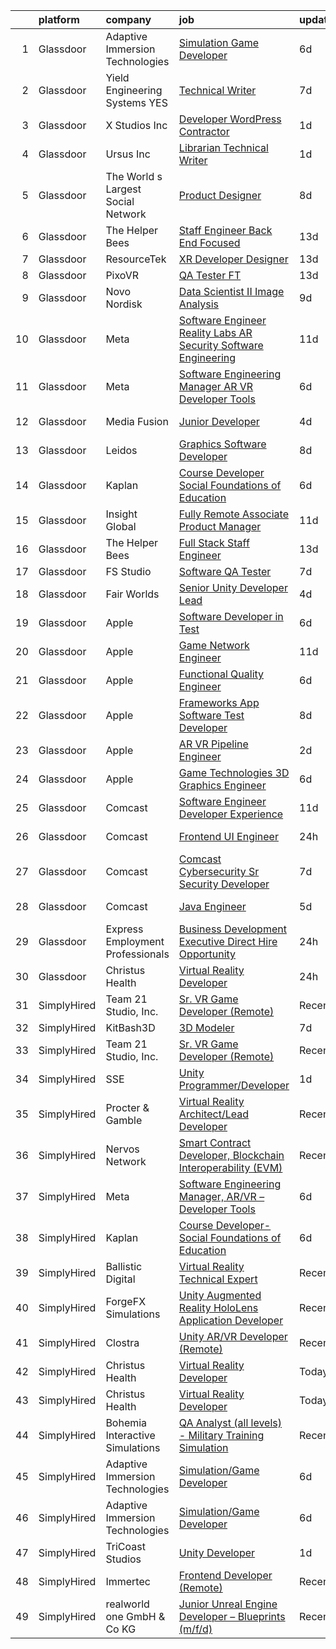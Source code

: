

|    | platform    | company                            | job                                                                                                                                                                                                                                                                                                                                                                                                                                                                                                                                                                                                                                                                                                                                                                                                                                                                                                                                                                                                                                                                                                                                                                                                                                                                                                                                                                                                                                                                                                                                                                                                 | update_time   | location             |
|---:|:------------|:-----------------------------------|:----------------------------------------------------------------------------------------------------------------------------------------------------------------------------------------------------------------------------------------------------------------------------------------------------------------------------------------------------------------------------------------------------------------------------------------------------------------------------------------------------------------------------------------------------------------------------------------------------------------------------------------------------------------------------------------------------------------------------------------------------------------------------------------------------------------------------------------------------------------------------------------------------------------------------------------------------------------------------------------------------------------------------------------------------------------------------------------------------------------------------------------------------------------------------------------------------------------------------------------------------------------------------------------------------------------------------------------------------------------------------------------------------------------------------------------------------------------------------------------------------------------------------------------------------------------------------------------------------|:--------------|:---------------------|
|  1 | Glassdoor   | Adaptive Immersion Technologies    | [Simulation Game Developer](https://www.glassdoor.com/partner/jobListing.htm?pos=114&ao=1110586&s=58&guid=0000018262776281aa03868d8844c450&src=GD_JOB_AD&t=SR&vt=w&ea=1&cs=1_804d4cd8&cb=1659509367739&jobListingId=1008033134992&cpc=2CAED5C921A5F994&jrtk=3-0-1g9h7eol9khpi801-1g9h7eolpia2b800-8696b9e614df0506--6NYlbfkN0Ah9U34QtNT-Rg7ow0I6j33eRcaaM9l7k5iW_6MlROAU0HQnuUL2uxLKSiskT1dvNKJrLJNOcVfRYh6zJkw4erGg5h66n8ksKwr6mUwUADIHrzs_MmvP5G2FHV5Qsh4jlJ6hb429Zq0t_uQi2QjuGsQrYuVHVmrbkVoaVQkHIdGtPuDinc7CtWL0V7Omp8Ej6d28m50WkWWcc9RweHztN0KxhDizCbrMWr6UXVNQ2CCzO5GkrCLoz_ukhnprAt6-GMTxuBdMxTXcmgW_GdCuVtKay4r2k97X7-Raga1D4RLoZRSs7ZMjbekVahk46XEDiOkfmJQ7woraxAM3QU9Y4SXF0aPXHVEiQXLS7_uY8QDpYYfdxqgYHtR7XQloIlxDeukYxq3FEi94g_eHQvYUq0GZJGjvZYhYgjGEp2eM0J4nLYi7Trklqyj_W-rdXbKKVkr0c5EvchuL1r3YT6_qkdiqcJM3s7PAHkaC373zvK7s6nMatOyJVvqxdaqE9svE0o%3D)                                                                                                                                                                                                                                                                                                                                                                                                                                                                                                                                                                                                                                                                                                                                  | 6d            | Remote               |
|  2 | Glassdoor   | Yield Engineering Systems  YES     | [Technical Writer](https://www.glassdoor.com/partner/jobListing.htm?pos=110&ao=1110586&s=58&guid=0000018262776281aa03868d8844c450&src=GD_JOB_AD&t=SR&vt=w&ea=1&cs=1_60fef2dd&cb=1659509367739&jobListingId=1008030892162&cpc=2187E14FC6F1B769&jrtk=3-0-1g9h7eol9khpi801-1g9h7eolpia2b800-a55e992267a9518d--6NYlbfkN0BVP5m4HQPSNcMee-G5E3rxxejvMUiv_ikgeK7aBOuyzTZqSy5xc_KTWU8kkp9btSujrhf6kI4FvM_sf4oxt4uUtKXaEUx5qiG8Tcr4IQso_Ea3WtytBnAk9nn0wzolXkRm1hFL39UWxkdj03argBEknToSx1QUBEnEBXgE2aV7C553rPMCWqEHP99lE2j5WvFB14bco9UNd0c7ezlpgf7c4gI61AJA6na8a_5n9YeSxXynS5t9kxQh8gHuRnv7p0Uv73t2qxVhgebnKmAnM5yeZNx_NCmVylsZlv6jgUqJn7i16BakwjGAiBq294iBOcd1uFkb54E7W4m_rP9DiGhngThleR0xY2R41hYXD-3juqbFEvAG16UcNNR3MWhG-mbji7OMrXqx1dhl5Hsh2iGQWn1m31RAcLlU2-UIlRSP14B9zzvSGWX2YTxjhCndJzKzaIwXRg1S9XzbT_nKUBMRGkITZG2ZTz9ctn88LLEuG1yuZPQMW0IGJIHGUCOxAwU%3D)                                                                                                                                                                                                                                                                                                                                                                                                                                                                                                                                                                                                                                                                                                                                           | 7d            | Valencia, CA         |
|  3 | Glassdoor   | X Studios  Inc                     | [Developer  WordPress  Contractor ](https://www.glassdoor.com/partner/jobListing.htm?pos=127&ao=1136043&s=58&guid=0000018262776281aa03868d8844c450&src=GD_JOB_AD&t=SR&vt=w&ea=1&cs=1_215c29a8&cb=1659509367744&jobListingId=1008045903419&jrtk=3-0-1g9h7eol9khpi801-1g9h7eolpia2b800-8bc794bbb0748584-)                                                                                                                                                                                                                                                                                                                                                                                                                                                                                                                                                                                                                                                                                                                                                                                                                                                                                                                                                                                                                                                                                                                                                                                                                                                                                             | 1d            | Winter Park, FL      |
|  4 | Glassdoor   | Ursus  Inc                         | [Librarian Technical Writer](https://www.glassdoor.com/partner/jobListing.htm?pos=118&ao=1110586&s=58&guid=0000018262776281aa03868d8844c450&src=GD_JOB_AD&t=SR&vt=w&ea=1&cs=1_6839f96a&cb=1659509367742&jobListingId=1008044944407&cpc=149B3D5996025BBA&jrtk=3-0-1g9h7eol9khpi801-1g9h7eolpia2b800-83b452aef06402e8--6NYlbfkN0CT8vBT9H5mqECx2dfLV_FONLPDKpIRssxVwtj05Tmm4rA5I0VNOPdM1oYsK66ov5qAZ0xrrCKxr-PSiKeqDuZZ3fzv2awHhKXwIjf3CPGqpOjp7zpg4qVC67oIrdNguA182wCncavh2A1WgxcWBEEM8SyEVxXe4uuy3GtF5hWFDyO5ryBBc4ErL3xR6haq7qhkqcqrWbSOcpSp-lQY5wMiuCoDixKrPstGn5sAjpZlwW0g3hb_odD-SmGiUGXaPsnYhezhSJPV0hyp7d1s9X-rF2-ZnR8WxHbvHFF2ThdM7wrkLHe98S8pfQqiWF3TnjcH-2idVD1qmZb0gkswqWu9gv8xqgzVGbb-z7kwtOUJQH04zjPgU5fPSfLNqn_pSuewbXvM-o03sBhwQCDBLGD2AEvKBQcxdP_4NRQ_7OpaRe7OpjMd17sgvRmnKrEFGD-rUtU3V0k--tscVr9OFgLOPqQ2TXUhCSrODL1HSHGiEuQS6iyYOh5gFNLpsmNQRXlp1VGhiEbEZF9UdrXZfl1UMgkPbCRMTX9MdaG4Nc4-YpGhSjf9p8WGo8IPYLaxmzPaB9R0K5Cq6A_BFyaDIsRs7pVq2jA7qJGwTQByMGAUYsUhjZymzANxoZ8Hqr6kMUsx_oGlN9zMMgTw_YabCevSpNtGiwVyKR-EEZAyGupnjAngKzErdQ1xPdc8LMe6PEz4HMtOtsUNBDyThzGlpuNz00kNZq24ojC_rytHeT-o0Inc9X8zD3RIYTJoZyHHI3g2KYlnDJj6rF1L8KEomn73VBBfmro7FZB6631YXB0XWsfcx-3am36gQFJ943qYJBXTAQVOzmuG-DmwEJoqv4l5VGVFL4Kws9Kn_RnmTlLDXLGihs-ozBqN1UitWEyM89scs2A-WQVBoCT7YDQk1D6QzH32wazkjY9a6zAxlYR0oX_KUtbnd7d4KHzMop9sM3V_bfg7ZgdvcQyayjk8Uc59FEufog5XfclriKeJN7RvKh6GxcoVU5Jt)                                                                                                                                                                                                               | 1d            | Redmond, WA          |
|  5 | Glassdoor   | The World s Largest Social Network | [Product Designer](https://www.glassdoor.com/partner/jobListing.htm?pos=115&ao=1110586&s=58&guid=0000018262776281aa03868d8844c450&src=GD_JOB_AD&t=SR&vt=w&ea=1&cs=1_38344f5e&cb=1659509367739&jobListingId=1008029344286&cpc=26740BCDE5E48596&jrtk=3-0-1g9h7eol9khpi801-1g9h7eolpia2b800-9038949e2b442817--6NYlbfkN0DSgjPPcnEdvoK3uuxfISLALE6pB1FR7YSHOr_tSg5_QGIhoz_2VqUepdcKLBLI_zT0NNf9qMDHy8U3JDrQpA59ZuLrOf4dCOabAlPdJThbn0idJRgoi3nAMvGzuK-IiTumMQNc6q0RpHt-2PUkvL5rFLaB3SvVYMJY5UWoLVAIzs_H03jbNn14HVqbMGxYsdHXqNlv3FIzzqAjpcsCNt1OULn8Uk_lL5QigFsy0OFRjwof1R0b8NLQpw1rc5BUO7EZSYlkZpcf0RWERnSlSUaTmxcJxgupcuGdE6MRQ2SFdG2jUCxEi_bzrCEtUrF18Kb4mKa25yXHmk8zfSEk_FUe0dtYSHcMrnhUTHlHzj2Wwi-GuMOwPNeEnamxy2GkCXcT2h3s1UctN6lgJfpPTbZMO8RxLjz2pEkG4bujl9Az_JpHamIg0hYsZRv3sp41WXlEvEyat5-rKuz8DQc5Mn--k8s24ofpsk6UrgOUrRmzEvRV_-pc8wEZEsPB-FfwQVVMl4SyYpEIWdBpVFOEepxtaKlhUBbElzGj2_cckFqyhfcgsihF52Fyb2Gim2Z2TeNMboziNNLOk6OySJxVOEYr)                                                                                                                                                                                                                                                                                                                                                                                                                                                                                                                                                                                                                                                         | 8d            | New York, NY         |
|  6 | Glassdoor   | The Helper Bees                    | [Staff Engineer Back End Focused](https://www.glassdoor.com/partner/jobListing.htm?pos=126&ao=1136043&s=58&guid=0000018262776281aa03868d8844c450&src=GD_JOB_AD&t=SR&vt=w&ea=1&cs=1_e04086b6&cb=1659509367744&jobListingId=1008017430612&jrtk=3-0-1g9h7eol9khpi801-1g9h7eolpia2b800-a1beb13611aec25c-)                                                                                                                                                                                                                                                                                                                                                                                                                                                                                                                                                                                                                                                                                                                                                                                                                                                                                                                                                                                                                                                                                                                                                                                                                                                                                               | 13d           | Remote               |
|  7 | Glassdoor   | ResourceTek                        | [XR Developer   Designer](https://www.glassdoor.com/partner/jobListing.htm?pos=104&ao=1110586&s=58&guid=0000018262776281aa03868d8844c450&src=GD_JOB_AD&t=SR&vt=w&ea=1&cs=1_3e8969b1&cb=1659509367738&jobListingId=1008017207404&cpc=020BE1DDE5A95971&jrtk=3-0-1g9h7eol9khpi801-1g9h7eolpia2b800-f7b3efe525c6617d--6NYlbfkN0DAUWiHVvTL3qSwCPlAGxP_Kyyv6-P4DkM9fZj4wgGgrfYHW_oRckNsoyvUy_uCFBSoPxp1nCH8LBaf6tK3UlHO7AZHdxgfx3jVabpGN4JU3LsS78e-lR5GFvz0e0ny9XHEZaY3p2T9WnEJ045KYs3Qi4TPRhLpGOgsTtw_LxjYSRai9c_yujeOa6BaprmpFwu1ByrTAVGwZcuUYjhT7Zjwtp99I4PSHMRYYZahESj8kdGWCrKqNMbDESn1ohzYHBYK85uEuDWAo9_WpxU5cKD2WsxbdVIk4oCT7HYcqbQW_FRXnFB5DSu4qQKIleG4HnUav0dQpr31zT14lx9AM76T5LYLx4DbkmZCSaaAZbfNK9JSYNpdF14evhBMSKREaFfNsIKE1C_uxFuRJL3LyfJBawNKzD7JRbfNET9OoQ4fZlbQqgItEO8jcxVxCYWZ2D4ulGHGqUuNpgQDILXQbRg2jAzyoMJS7vhPUQclgpr8K8keTviduW9ccsZ87w7ct4F97sFbyp7COw%3D%3D)                                                                                                                                                                                                                                                                                                                                                                                                                                                                                                                                                                                                                                                                                                                      | 13d           | Nashville, TN        |
|  8 | Glassdoor   | PixoVR                             | [QA Tester  FT ](https://www.glassdoor.com/partner/jobListing.htm?pos=130&ao=1136043&s=58&guid=0000018262776281aa03868d8844c450&src=GD_JOB_AD&t=SR&vt=w&ea=1&cs=1_a55ead59&cb=1659509367744&jobListingId=1008017269943&jrtk=3-0-1g9h7eol9khpi801-1g9h7eolpia2b800-5dcf3cc7dc0a290a-)                                                                                                                                                                                                                                                                                                                                                                                                                                                                                                                                                                                                                                                                                                                                                                                                                                                                                                                                                                                                                                                                                                                                                                                                                                                                                                                | 13d           | Remote               |
|  9 | Glassdoor   | Novo Nordisk                       | [Data Scientist II   Image Analysis](https://www.glassdoor.com/partner/jobListing.htm?pos=101&ao=1110586&s=58&guid=0000018262776281aa03868d8844c450&src=GD_JOB_AD&t=SR&vt=w&cs=1_610b7da6&cb=1659509367737&jobListingId=1008025429265&cpc=44699F1B3DE464B4&jrtk=3-0-1g9h7eol9khpi801-1g9h7eolpia2b800-5f91656e5ecc84ea--6NYlbfkN0CwTb2KBSy5XqLXEHj5_mYBmDWKOk7XTvk_LICJOppi7cB4B2F4ZeEB2sl2BCaugXa4GCU8ZDSFPZW3jrzfv3yv7NCyNho3MSNlTYDjKAxqyFNClr9Q0FcEL5n7F35DIvLjTUgW-vfma-ZByFgcFC6SfSTj09TAHXPnSOhKVW04NLFg-m3N4l_98TgwT6A_fkrI0fj9AdJPSB30bBU1Ia3qCByk5QINhaEa0FWBiROTCSjNDTzFiXMgG5xdl44JZ19IAhkePBILVQsp222HOF-DJXo1impA8PGI0_z9KahRqHWt03gcCDCFdegaILcxv983A7z4qkGbr2QmFEWmECWQGGPOrRa4dDtxgX1ScgUSwvOW1-Uq9xDytgFwz90xN3AStBRKPtNl4U2bvNrpb7zGEWncpVSWNIBu9fhgiVPLVPtg2eyMwXgrRKCtwtfMFe6slCKRvBAluVGSJCkiKh4_ubG5yeEbJMLVclHSLF-nPs-LFygbcuuLzy01uDNyrG9oIQ8mIG5WraV68fCppdVlOTNcpGwyzLLdTWtYMkbn0PJ5nZ1mO5oMhFU1Cb1RPoBY3sRGDg22UpLTp6toUHXfiI7m9eroIFrNIr8DEAvK2JLOvkjzOxAnFoTcsTPZyPYi8ixshTLdaCSzK3eDihlR1xun5D4zrBbbJzwkmmB8V4ZEZ_TkEDoI)                                                                                                                                                                                                                                                                                                                                                                                                                                                                                                                                            | 9d            | Lexington, MA        |
| 10 | Glassdoor   | Meta                               | [Software Engineer   Reality Labs AR Security Software Engineering](https://www.glassdoor.com/partner/jobListing.htm?pos=106&ao=1110586&s=58&guid=0000018262776281aa03868d8844c450&src=GD_JOB_AD&t=SR&vt=w&cs=1_ab4550a5&cb=1659509367738&jobListingId=1008024011850&cpc=59DF70BB7E75A6DF&jrtk=3-0-1g9h7eol9khpi801-1g9h7eolpia2b800-e6b65d6595c08996--6NYlbfkN0DYl4UJW4r1Vl7FEn6T9F-rD9lpC-0oMJVSiWjK_MGUd8e8cHXcpv6KPyjLHZEfqkWjJ2WBmwL8p5KnsVhtVHCeoxP46IDjSEASgAE3S3a9J1QHdrmeJysu-c_quI3KDp_IJa2DeF6gidWwwkUm32eJJWW-Gdmj9ybaK_DDxKtK2YZoYegp32cjPvSSJZw6m_KAT-i4zr9FoRP_5buuu48dskqMoDaXAzBcT4rJ0Q5cZ1O5PPdckkUZZ0bdv0gieeYhs3zh5F5DXfSSeVkO9kWUadFkX8hPNOYi6h1MmokCjwLsGU2a5zNKN-VRdXOBw9-yhXVxDbu2EporMJWkGKLZRNDYFKGlo5QEIP3y6QELXhyedno0_VCxGJxkP4BUYphLqiM7lp1j0YfrB4PMUYMCGsW7jgZgMRJXiCAvLI2bnSsgJOPnl5z-NE-_jcXvuPgY0k9D7bxFo7sNREql4fZMd1R1CXV0NiQjIpauPzSjdOPZ8qgttBBjRCA5o_uvJTsnkT_ulz7MN0P8bTArDvDT_AIzZ3ir1D_ncviC8x9U5ZivBsEq_Ot2a7EzpZZqgRGawa4AImfv0yJFSHy6pmePG-IcQR8EClQUVtso7fAADtsE49ZsRkWK2dbe0E_f5eMbD94MvZAAWqZ2wFWzDS4A9dYQT3LRuzDsvS8dgeu1KB3C3Oh406JZpfWYKtv-xCcXPAdmY1gLOiDJhYP3rExoaCVYnWSVpvLo_jvWA6MKTUkQaWzwY4jwWRxjjSHmhiNLRPiX9wAjbCIWkdnWM-LdSf10XRJ40Zz0Wl22zykc3fDaxS5boZ8qzicecfQVJDx2FdWpjer-0DdyXvuVprrfIrZvVgntZ2xxFWNX6Jz4bZhXt5BAU3ph8PxxBvQ_X1T_N9_xQTjFUSvRThB7dVFA92uKbc7v1muZOE5K2HBC3LFCDZjyHiNcxvalhAzV0xKlSJb_6GJkZCKiAi2MQs-7MBTnmGUjNAUyA9dR4xSFdqGd010nBoCLS5rEURMWKuomfH0ppqqGyem_WHPD4gz7rzx61l4a5hqHydITyk3WLg%3D%3D)                                                                                                                 | 11d           | Burlingame, CA       |
| 11 | Glassdoor   | Meta                               | [Software Engineering Manager  AR VR   Developer Tools](https://www.glassdoor.com/partner/jobListing.htm?pos=107&ao=1110586&s=58&guid=0000018262776281aa03868d8844c450&src=GD_JOB_AD&t=SR&vt=w&cs=1_258184bb&cb=1659509367738&jobListingId=1008033314231&cpc=03F67E1B243A1AE3&jrtk=3-0-1g9h7eol9khpi801-1g9h7eolpia2b800-2b621683bd873ed9--6NYlbfkN0DYl4UJW4r1Vl7FEn6T9F-rD9lpC-0oMJVSiWjK_MGUd8e8cHXcpv6KPyjLHZEfqkU7WcSZuXbmZfIUhhQ_HFC5L9AvTXuL3VHBavrUq3c4Mw-5YietqrUjyiCjTMKXU0rAyjymil50WMpzrjIuTkp2EReeXYNeQBhc0YOnDi-DVMWBl_Z0NF7SoX3QJwYOsgiK4dk__AXSgO4sKpTJ7tbk9L-3mF2aENy8XoBgw8IQAzH9gBfa6igjShKuQmqwtf7ORVUxqCNR5tn0AEF_l4HspuB4wYU9qILhgdyW1nSrvW4_RYhnaKgIKs5ytjxRh0fheXleYvKZDJhhvifkh_vJMeuzIFQW2g4_Pr1f-gOW-Yp__u3MLnAebXMQ7dZKP5rjZrohHXU5uP6aBYW4B8rqc4yxzA1nkizEwo1y3k7Xvv7JXBWXAAhdDgL9uOLv3UK7mYC67Z_Gd5yAasmZrJ2knvmRidA3bwEz7DWTiDQgoj_cUy9qtVtUd-uMcJTZnKg7J1N01pcb_5rX04hTyE-hgPfOlPB1rgXHqu7_sOAbsKt4X3wrf8tNCC-wHYYQcEcRIXFeeJqC1cvt6V0MJ3bkhnUUOgP6JI0iM09A343l-9Fe5MGUs_jwCkZ0PWyTMW5JXeL60RB7Gd2tPthO5Giso14J2qdjA0XakcLLMrVcmf6QZ-zhTMUqNgGKMjSpnivf6gVw7W-KvwJTUfgZrXikp0139lK7LYY4GJOQVpdJTPp-6cE4lGbJ5ZXNj3bXSccTWhidSLKe4zR64iBUF1jJtMEAwFvvTgFtCS8GZHAHc3K5B9WsxbF0wItSk9GGPnnVEnnmSxkQ5iV9PYxuGcLTsrtoFwokHY3Oes2SFqh_6Bj0m0uCZ4r8euMyTnbAlS1HEZJ46FPkUo4t5iBDTolujtjuTZLUj80bU9EP5LnomQ14Zk47oDmkeGWaz84zcBAEg185hEoVRwMtMzxQNGuUjbnELupRMcnP6NX69oXStMbhCc9511MCoEZtY6mIsqjGaO_Dg1GASdWm3h8pF1SmrbEHvxXjuEMvJppmYF83xQ%3D%3D)                                                                                                                             | 6d            | Remote               |
| 12 | Glassdoor   | Media Fusion                       | [Junior Developer](https://www.glassdoor.com/partner/jobListing.htm?pos=125&ao=1136043&s=58&guid=0000018262776281aa03868d8844c450&src=GD_JOB_AD&t=SR&vt=w&cs=1_85905245&cb=1659509367743&jobListingId=1008039143147&jrtk=3-0-1g9h7eol9khpi801-1g9h7eolpia2b800-c19c19860d859311-)                                                                                                                                                                                                                                                                                                                                                                                                                                                                                                                                                                                                                                                                                                                                                                                                                                                                                                                                                                                                                                                                                                                                                                                                                                                                                                                   | 4d            | Huntsville, AL       |
| 13 | Glassdoor   | Leidos                             | [Graphics Software Developer](https://www.glassdoor.com/partner/jobListing.htm?pos=105&ao=1110586&s=58&guid=0000018262776281aa03868d8844c450&src=GD_JOB_AD&t=SR&vt=w&cs=1_e270fbb7&cb=1659509367738&jobListingId=1008027833913&cpc=F2E91DB1AE7076E1&jrtk=3-0-1g9h7eol9khpi801-1g9h7eolpia2b800-48feed5ef6027a99--6NYlbfkN0CZUO70VSdYKA8PR3jfrSh5ljhqJhfDt0PzQCMubt8cRihWbmqO_-Ccw6DGinMZCyK9iFGF2m3zQXYSVf3gj5u22JEE2fhBMmrn5Farml-K2TjGaiCGyM5ixBpuQ3sT9Ft9XVUQjS6XlIheo2Etwxsz0_Kx1THjwjCAp6ii9gKe-3zMg5kZlSsdOhG4EkqpqGoRD9HE-7vtwwxWYa6NGwFjJ4XHd6dXfd_leCtPCkCM2AsH_2MM26Ajk1m4ZX-uV62GNWUGWrjmQL362aEKfgTZmVPUDiHfNWlVp9l_rBObSC1MGgFy0JY7Mr7zrI_z2App8EZOMS46NkVOGLRlI2rS0wJWzK04xuSNGP3ort0hZLBROPfKP-Xe-E5IaIq7_YAE-px2_l_J9IoBh5rUVq24v1wwetplIt3XMXKwjBCIkt2WRGU_PwMjz3sqEqCi1pSaSt_NqmAu15jzOIeOGQRJfrEHkrYZ_hEhWgZn97jouNcoEULuel4PAFCTJWIWOXFp98Wc729HWOS_0Kc_1W-yAOIosVzPf0S_SK_PX9q5ZuP8Swpfr0f9F9SHW2xh9ewWpA-FmAjhCtRUGiiy8twoc3WEYm7UJ0h9f-RAsQnM4Q%3D%3D)                                                                                                                                                                                                                                                                                                                                                                                                                                                                                                                                                                                                                       | 8d            | Bethesda, MD         |
| 14 | Glassdoor   | Kaplan                             | [Course Developer  Social Foundations of Education](https://www.glassdoor.com/partner/jobListing.htm?pos=124&ao=1136043&s=58&guid=0000018262776281aa03868d8844c450&src=GD_JOB_AD&t=SR&vt=w&ea=1&cs=1_f70660a6&cb=1659509367743&jobListingId=1008032995009&jrtk=3-0-1g9h7eol9khpi801-1g9h7eolpia2b800-c6080bd60cb4adfe-)                                                                                                                                                                                                                                                                                                                                                                                                                                                                                                                                                                                                                                                                                                                                                                                                                                                                                                                                                                                                                                                                                                                                                                                                                                                                             | 6d            | Remote               |
| 15 | Glassdoor   | Insight Global                     | [Fully Remote Associate Product Manager](https://www.glassdoor.com/partner/jobListing.htm?pos=123&ao=1110586&s=58&guid=0000018262776281aa03868d8844c450&src=GD_JOB_AD&t=SR&vt=w&ea=1&cs=1_0cba7d6f&cb=1659509367743&jobListingId=1008023392156&cpc=3BA4CE39D5B5DEF5&jrtk=3-0-1g9h7eol9khpi801-1g9h7eolpia2b800-7355886ae8b88959--6NYlbfkN0BKkHZu3wF05EeDimN_p6sYpKCMArvwa95YdH7UpkaBCobj99dZAfyuOw_pJhN_7TGQYR325BNPyDYsZBdNgOrXFSvqNRxKerAgAsxKE4CFWWKq_MXcrGD-M52KSz8AN-LdRWXmhADy1WUaQFA0eg_V-8GS9eWJ0Be_s4QnEch14VedCZ4mRCOjVA0jWHIe6T0PE1coxeshDBAVN462HMCPniqlDsAJar5yC8YT7Z3ZjvQFD0TABhEfjtqMADAs1ekwGfbnvQLk9kYL7Y89yMzUP6O-QnOAwvfMBkZ-bSWIeb2VlKSzqW9DCC3bM2NXN7zC9uCjdW9kY8WEOuKoMjkZdsxU50ehyitHmD8Da0HeGfRh05WouS5b4DOjP5wzlhz7grKaoxo6N7vUigOcPqMF9HfPqDdGMjbfch5NtPH_u6f5TrmMw23JyZppyOnkm_eFJaIJ481Qz0Dsw1x7E9DorD_bTBLF6XOVwzsmstdLXYs-ZZQGCgIefZc4i54Ft6guuUTYM1B9q0zU1xLFwopwX8p8nWgLdTo%3D)                                                                                                                                                                                                                                                                                                                                                                                                                                                                                                                                                                                                                                                                                     | 11d           | Remote               |
| 16 | Glassdoor   | The Helper Bees                    | [Full Stack Staff Engineer](https://www.glassdoor.com/partner/jobListing.htm?pos=129&ao=1136043&s=58&guid=0000018262776281aa03868d8844c450&src=GD_JOB_AD&t=SR&vt=w&ea=1&cs=1_51fb485e&cb=1659509367744&jobListingId=1008017437015&jrtk=3-0-1g9h7eol9khpi801-1g9h7eolpia2b800-125daea2bf21b14b-)                                                                                                                                                                                                                                                                                                                                                                                                                                                                                                                                                                                                                                                                                                                                                                                                                                                                                                                                                                                                                                                                                                                                                                                                                                                                                                     | 13d           | Remote               |
| 17 | Glassdoor   | FS Studio                          | [Software QA Tester](https://www.glassdoor.com/partner/jobListing.htm?pos=128&ao=1136043&s=58&guid=0000018262776281aa03868d8844c450&src=GD_JOB_AD&t=SR&vt=w&cs=1_9c386f3b&cb=1659509367744&jobListingId=1008032260231&jrtk=3-0-1g9h7eol9khpi801-1g9h7eolpia2b800-6b42f56fa9a2d565-)                                                                                                                                                                                                                                                                                                                                                                                                                                                                                                                                                                                                                                                                                                                                                                                                                                                                                                                                                                                                                                                                                                                                                                                                                                                                                                                 | 7d            | Remote               |
| 18 | Glassdoor   | Fair Worlds                        | [Senior Unity Developer Lead](https://www.glassdoor.com/partner/jobListing.htm?pos=102&ao=1110586&s=58&guid=0000018262776281aa03868d8844c450&src=GD_JOB_AD&t=SR&vt=w&ea=1&cs=1_b87e805d&cb=1659509367737&jobListingId=1008037874300&cpc=572F3C92DFF83E12&jrtk=3-0-1g9h7eol9khpi801-1g9h7eolpia2b800-c78d7d2a785a71ae--6NYlbfkN0DzaDHVbxJ-LJZej0v9fk4K-FwNocoxjQ_zxp68kPBvcgR9UG8IK_m_jS8O_DsHf7y43bGga1woVUi54H3orL6RGiYoqX4CISomll9vw9uPyj20MT5F67GNkBHi24dU8bIZqg4LFNHxJXh61vL95VMYGa0jBfyFJbQMAzxORxp1Vjjt7taI6ZiyBGLH7qt4NqN8FtXkE-dezD0ZmqTMlIrFcaLZeN9-yKng_rZXSY71cCLtfvyVTczbi6Xh2Gz7PLuEsF0kwS5U-i4fXobf7bekDsCHPABz_60xzF52jXW8kmO6ZDZglGrD3vxFfZ3mF2vqsJcjfkaeXQppVzlDqHrQFeqIu2MglqgoebcMLQmHfMRJSgxDyRTLzTY3xwSRuhzZ1ndcPMwIH4ehFmWlP7iIu3bV7toZeejSW_eAniJ7-pva6M7Z2Pi-gy0rp80Gl4cYfIcEkpXXcwxr7Y0kZgC97kjgOH1im29LQYHH2faLaja9TE0pkQ_TpwG_s7hLSnZDqmdQ9DsviQ%3D%3D)                                                                                                                                                                                                                                                                                                                                                                                                                                                                                                                                                                                                                                                                                                                  | 4d            | Austin, TX           |
| 19 | Glassdoor   | Apple                              | [Software Developer in Test](https://www.glassdoor.com/partner/jobListing.htm?pos=111&ao=1110586&s=58&guid=0000018262776281aa03868d8844c450&src=GD_JOB_AD&t=SR&vt=w&cs=1_fcff6f11&cb=1659509367738&jobListingId=1008034378637&cpc=8795CF9063CD573D&jrtk=3-0-1g9h7eol9khpi801-1g9h7eolpia2b800-2cf6c8780da64479--6NYlbfkN0BvKrLyj5gPmtZO9T8euul8TCxuuKNOtzRJOomxnwSEodTz2Bc-sPZlbtkML8D-m4pJ3pgl7pUc194n20pf62cL8wFuh5pcduFE9XGm72tASPzQTilL8HJgpIvbdD4nK83G96VsNA5Lawc4IR9A6r_m-u-zDmJLv95WQgV2AbBs1AkKDwRTMaikpCAj__gnwOGqG-OcH6m4yJLzToROUi00DrkCZqeXLZ_1aNWZc9i7UJqQ39bahhq89vxIefLASMjrHFt7LrfLDin26o0ACQL1rNfOPJlBZTfySd8igyKAGz9GbHKDFFCkV_TciD-UZbl8gMVButL0Arm3KME1w1Dz3Xes2yvLr6clt4ptWMjRIHw5nxHaQH3BOz6l82IoH0brgbDwYHWaXdCOa6Mu80ra-1ys7DEFFvlVKo0D1SU5C7YFoKxiYr0bh-HJmnKIWRLfh7AEsynW4baxCqpfJ3BTwwXajC-YjQd1f-qNUKB8nBK149quXM_5I1GycjTWJsRgGc9wPimVg4b7LqWJ_ZqJGb0tGzNRL3lx63qsobDs3H3oBPxhRS4NYr9lrwRd7vFFV99qxNIY2gjk5sdFjb-OUrbPz9zqCkBUcytYViuVRPlZGoVNl9X1HEIPOGSmCfVo0nsO1GIGGkCZoqeEETeW4IpNCbXVt45dMbA98PhAh2jSvrUzyQKwUN8J9sHjetE4JJ3YfV9CHq62elcL_jJ31W9FMWySBlhaENDxG0uISErlOmlQpHhBgZ7RfadKkjEsAeqy9sC4xRfdqTiS2NCjcQVnsi0ToKxwu1LhVAxzYApTzOMitJBjH7eR6lVby1F5j08ixENiuH8DeXIdm4vHChcurF__XCOqXoyLEs-o1u3U_hEbFUSwKunbkrGfUV0iA6kwfHGTAX20Z3IZWuWlGjYdQhVTl0gHc9r5h0-kgYAm3nl_hydr5Mae5QtgnDDGxaSM06Dnng%3D%3D)                                                                                                                                                                                                                                                        | 6d            | Boulder, CO          |
| 20 | Glassdoor   | Apple                              | [Game Network Engineer](https://www.glassdoor.com/partner/jobListing.htm?pos=120&ao=1110586&s=58&guid=0000018262776281aa03868d8844c450&src=GD_JOB_AD&t=SR&vt=w&cs=1_a249c820&cb=1659509367742&jobListingId=1008022113456&cpc=3BA4CE39D5B5DEF5&jrtk=3-0-1g9h7eol9khpi801-1g9h7eolpia2b800-b80c7f8b33b4ac50--6NYlbfkN0BvKrLyj5gPmtZO9T8euul8TCxuuKNOtzRJOomxnwSEodTz2Bc-sPZl29JElYHfcoQU6IqpX7oKbS2Adnmfb_-JQoUQ9nI8MKcHeT53DBgsJA0Bx6spjde649WbZGqSd97PL0ZKLmQdrmYKLls37YbgRtyrgox1J6C_j09Uy9pOZOmivEBT_bXH77WCAnzkmqdHD3bl3AzsQnZqlyVvNnCMEmNEu8o7Chrs5o6umGFOO0lWmbNCQOTios47qYA78KFoA8TSMFv2QqlS2W8riQg0zwfxGW374P-M4OJee95Lw83QuiuKoGqdR1wHz30PepbsYP4CPeywsBaL3Gkz1ixSqenKH-8ljjftzv7fySmCznf-VTj6qn2nx5-uYDivstxZxxxOjV1eWQ8FZFzGczL8tPNYUjpRXB7Vb7j1FRp5TWLgHPOVh5gF0Vckj41AJmUShe7chAj-MxpTsZsLDoyPSu0wB6svrt2VdOSP1m6BpIQuMtrso5P3GsClBx-QJWUmBDZCYC3ajVIuLVguYjPtT1rGFe_uQoTChNiCunFyUrkmNTlxP2gEaXW_C2GwRjVha98hPKafdUB33Sw7Eaz3MxTmSMBj3TDc7siydoR142JsWKHrBh_TSEisZgw5wmxi_HYkB5wFfXZlqvacHakr0BZOpMPCoDGJET8ShNrBhsqBXtqAjDUFw6KVHbnttfcwU6DQDvrEkRRM-JufsLBZIvi80JWPF-0Dp04fWTw_FquJ1PzE3ANGtNHZIs09QXcJ6auf0cmFdbnQfrYpNoYaCcWtRsKQjRbc6sAnHcvV9Wh4WekILoEbz4aU3SDfAUvsBsw8uf7VH3t-8vA2ltZgtEQaOQyxCXsJp1i6Uk76V4mIoAw-NUXIB1JUZd3LESqGglvkZzaWTJWQtvVU8SSFd2hNDgWKk4fevT6ElYrPImP9Iaz_xYv8O1b2SLlBqFhVuemaNFLP-w%3D%3D)                                                                                                                                                                                                                                                             | 11d           | Culver City, CA      |
| 21 | Glassdoor   | Apple                              | [Functional Quality Engineer](https://www.glassdoor.com/partner/jobListing.htm?pos=119&ao=1110586&s=58&guid=0000018262776281aa03868d8844c450&src=GD_JOB_AD&t=SR&vt=w&cs=1_339f7965&cb=1659509367740&jobListingId=1008034378640&cpc=F41FEAB56D215062&jrtk=3-0-1g9h7eol9khpi801-1g9h7eolpia2b800-43c7330fad5ffcec--6NYlbfkN0BvKrLyj5gPmtZO9T8euul8TCxuuKNOtzRJOomxnwSEodTz2Bc-sPZlt2Zgji_QUXFh8lrwF8Js11CfuiTsiDPD1-78bEtOWy8QgDVdOIzBMNIbLMW7K23uFOnftuPrmL6qRppLJBBc-zFhVqeU2ioLYf8bvhV59MeokSRuTzrdjKMW2yGvQXnN7tWgyXEnFdsZ2atK0tPYNBXQlj-_7cxKdP3j5XcGgYUN-U4lHiJDb1I0TXF_-qe0WXKw5klInPci5tmv04aNCFshGflBFyBE9SyvdrjLHYAFXXlwHBuQJdmuTOaGzH4OkKknZoPv6iGhJGK6wPLtylgpBToUa4bgdMgRabU_fCgyz7ybKM4LsDwTWW5V_JXecEp2eUieqPdht9GXmfaqVvMeE7d_Q2qi_6Kuns1qV8gQmCNZCdY30sq6lutxd7b8Cb256lNjOm-gyIy_n4tcVf__YjEm9ilHPIA4K-zvFJXSl1Y2h_l2VcQkl0CmLY0IyGf00C4oS_4OWrQUyUIa6BRJUhY71f2bKKb3NcegbP_hbtaqVkO0XIonmIa9pqmZYG4kqA8JpcvnnKibMKp0pTuOcrgUluXNaMAMLBW-joXyzoPrwU3JNCmAbrUqOjoHdHYB_9-beXUdn80Ba5Y1AfgN0EUybSldAdtOXweJRCs0G4U9AjCYpy-RsZ_x_iyQxK-nTODR9W54RJ1GosSbvZDo1Zb4EhZ6iQzGAoMQBmyzSz7kbw3LJpbVpheYG3VcyS3ShzJ3-4WuwnSPQFO-R1AhJ-zrQyER6En7d4w-51Ky87aK7SlPhnOWuCJ8CKMsyC2pCAq6c_JbF0x_Wnjs50LdopydOjqjj6bNWndFrlwzCQzLpUNcji8uRgKWIuch-GVE8z9xNyTEqgEGlkv2Im44HDxdN9fbSfi4z_QeVqPQ7dzx2cfXNmKlIqGX7YMZ0x3G_8boOjGrnp_wIG1H6A%3D%3D)                                                                                                                                                                                                                                                       | 6d            | Cupertino, CA        |
| 22 | Glassdoor   | Apple                              | [Frameworks App Software Test Developer](https://www.glassdoor.com/partner/jobListing.htm?pos=116&ao=1110586&s=58&guid=0000018262776281aa03868d8844c450&src=GD_JOB_AD&t=SR&vt=w&cs=1_b724f8e2&cb=1659509367739&jobListingId=1008029117994&cpc=8795CF9063CD573D&jrtk=3-0-1g9h7eol9khpi801-1g9h7eolpia2b800-d7005c94cf556822--6NYlbfkN0BvKrLyj5gPmtZO9T8euul8TCxuuKNOtzRJOomxnwSEodTz2Bc-sPZlt2Zgji_QUXEmiEw4MZ6i9wxNy242N22OVRHTWwtrHQ9uCctg6DIzRwfBFzYYc_w2JzftLvRT5FF204qSVP53fFSVmgajh2v-wusIE6nnZ8LF7wtlRigzT74js55NQMailKSGCsBzsS3FSFm5_u8cUt8HkXa_5eP3qAa2yZGfS7Y8TQrgmr8zDtOgQHolzNTRervZ_voEZIVe_v5fcyRrqMRBlJc0oe45nx6hGt9wjFpjeTzw4nrG-0nFKCXVACOBX7YBqDyzZIJyJv4xtIzfM8eL_pJ1bJLMrTvn6LWCCOPG4R7W-twrVdYtBincU3Qrs7GL4XT6FtC2csQy1f-nLfwMzYLGOGGqPyI8wjTmOB24nI-8FoQgiFUWHw3YEyHuTwWvqRxHjGTvgWo_6oiHR7pSDObTGNeNsO05zURLpd9AIiSQskegUMh-XgU59Vqj3uqR4yFdNeZCXa7nB0_9bMhmP_Gtrae1EpKSeBkjQdlm5ZcEq9SA_06kq5pwBJJANgBGf9tg2hyZGBOZf0uX1wvMq2mrm0dsFg-y1Ji7IsB7-qSkSIGkSjF6eJnievXsHasHXcHYnEgy7iCAnAXFKZ1F9Nsbn4-duo0V5x53bGfhrgeueLeyEPHtyDm3-9wFsPxu42vAeLsh5uF0RPL0BTeFmWucR-N7rLpZEv4TR3N4WNsqvUxP2TyNtzOd1p1YJib_tqY6yayrFxSSNO08D9N3U74y8tvFEFL4WmQ6UoZYJ9PGVUSpaTAXigwEQmBcvfqORYZR7hYvexga9qg-9idWpK0fd9eZ35uL2nTt3_-8PurqsvENYbC-9HX6LY0BRUd99XD7wBErfUW7hChgtlII4WizwQOn4pkrx0wBoMw7n3P3PkPkxX-qQ16-ECj6ieAy-rqT8HCYs2gDVHaEGtfy4pyVaZxqZqg7G-N74ng%3D)                                                                                                                                                                                                                          | 8d            | Cupertino, CA        |
| 23 | Glassdoor   | Apple                              | [AR VR Pipeline Engineer](https://www.glassdoor.com/partner/jobListing.htm?pos=121&ao=1110586&s=58&guid=0000018262776281aa03868d8844c450&src=GD_JOB_AD&t=SR&vt=w&cs=1_28def225&cb=1659509367743&jobListingId=1008040017085&cpc=F41FEAB56D215062&jrtk=3-0-1g9h7eol9khpi801-1g9h7eolpia2b800-4a5633b06157f00c--6NYlbfkN0BvKrLyj5gPmtZO9T8euul8TCxuuKNOtzRJOomxnwSEodTz2Bc-sPZlt2Zgji_QUXGPHfZ3D9-fZ2Pp1llDDk0k9MIUYs9RlF-AVchX9MLww98Wq72E5Bk6787QdyoX3W6WIQqeSvdIKqhs4NwtupB69thnxwBi2PgLSgqTX4VpXYzxaI0skKesOvi2jBCYmmmZ4H2p4pMBUaNBoivsfBWymlQ-XqV9_pTnU80lB6SZpEEHzOGD5E68A1UdZ0HoY5N9tfY3JhEuD8jh6eLSNeE9OIDuHdwiwly0D3rf98k3md9uP52tuXLnH5KtzxGFOb4srD-3khifnwgwdXtRx6QLSZcMB5U7c5E0Mte0vnLIQbKMKHLcfvyQOrtqdKlDMiR7Cv82xKPcG4uA0GGnJGgTV2AqjZx1_DaAz0DKJSQWq_TI_Pf-onpzla2GAa5ppVup5FIGO0FNoz2Af_qxpmB4l9Hm9Nkzw7OWCkDzaxufrSNYpiIOPpF2d7qF7GamRWfTE-L_i-ioNz0ZNSDx4qvNk83AgZsn7z2N4aZ543FbRW-xxxqExQ_Cka3caQHpoevWM3LBUh86YovS0Dz5KpbjPlGUA1JKCj_gqCB244IqyjN1vU-26uA9BuPUStpjFBOpB0cjbAgjwn-sSRYWLB2tVRCcKKZhlaZ16Ve9lpSw3GRRxr5ZvMNonnwjAPAvmiXARVfvisFWxjquDwtrs34plO5nAHslJzZO6N80vmssayVNdBCcsrtgyh5dclIF1-xKcNUo-RuKob9VfsUeLGJRMNTr1tYZiiVWFiOopN7qrzP0g-sUg1eiGnS8QQRjAQSWlRquOIWJWGyAAdG1WchRAy5olzTEC3koh2y_b8bV18g2I3XDS76KSycSEhUNBuuG4gZ5rlG2izS60wHQewRP1Np0Qi4RLUid-sHhFFJgckAnufOySkWnjw5saqPnZ4PXvQOE-m_gpA%3D%3D)                                                                                                                                                                                                                                                           | 2d            | Cupertino, CA        |
| 24 | Glassdoor   | Apple                              | [Game Technologies 3D Graphics Engineer](https://www.glassdoor.com/partner/jobListing.htm?pos=117&ao=1110586&s=58&guid=0000018262776281aa03868d8844c450&src=GD_JOB_AD&t=SR&vt=w&cs=1_3daed1e7&cb=1659509367739&jobListingId=1008032497163&cpc=C4A69CCDBB3B9599&jrtk=3-0-1g9h7eol9khpi801-1g9h7eolpia2b800-ca672a3e76206ec1--6NYlbfkN0BvKrLyj5gPmtZO9T8euul8TCxuuKNOtzRJOomxnwSEodTz2Bc-sPZlADHp0xxmf8UDg7Wsy5zwi8lrHHY3EeYHKmdT3Vj6Ckdsl7kLbUeE0RCaUin7NICkxT5Jn5CFcSdKW6xZg3rnV7OSRdgaJQuoh9NlEwUIGtFK5Bwz_J8sGEPcx-DaB5qXpwqscjBGIVoDTVC4wUxbo4yDDfrWndungwsOTUwC9vKASECjIjur-2HJ_6zqAXFF-zsW0lNaB2cJrSNAiIsFaAAVdEbHxd5X9Ck1Gih79WhAEpsNHTl6nNUkLjNnVF3Dat2Z3hK02c1jKkZaU81RWyCm_zbvsQfgC8cHz6BSjSnce1hNpExv-2BGFHasp8wYcZcnYu-AFxd8m_cgBtlTfID2m0P8qun8-FgJfcZK26aozknSo82yXNwEvBmd5K6RGiuuO2Ux5c_X4djxKlEd3aGoQD6E0oGMLbhxzXbgAkTNEk4vJL4xfoGIhziWoE0sCgeDC_GUhELwY3ThpJ9oNqe43r2us1sZgLlBOHkuJ-2AbFLEG0Pl8HNqu10DAFcAymJtDwNgHJD1GUTuCKOGZLD3zD92mtfk9QtDZV5kZKZBN2HAI_ex-OsYL6UA2lMSZt-UnOzcs7bkX53aKbEVDz4njCorjLZi3gS3WEZE5g0yWUZomejRBqYI-QSIu3k_CVOVVUIY4um9d0bgbvMh7GTgpfbW9BaZiXZOo5a2-Bw9A0fKpCf_B5sVn16BUIqH4r1JM9hQxuC8to6olLwThXOxJjZeYCZLkoMPLcgElcgDximHAXXvsawdKJWovftrnAeIcA5tUocuiBEvrCZ8yartCITY2oIcDuNPcenmMaUK0JU-G7ztZ3ijVe_CRxoDiAW0W1DSWYGksjebk_Y2dOO-9zR9Z0vwrc1nvvXsC1wWrj6GbmQlAYABV0SlLbkjL62srzdBox7TKG6mhPv7dAFUhBWxPuPecHy85qOcthA%3D)                                                                                                                                                                                                                          | 6d            | Austin, TX           |
| 25 | Glassdoor   | Comcast                            | [Software Engineer  Developer Experience](https://www.glassdoor.com/partner/jobListing.htm?pos=108&ao=1110586&s=58&guid=0000018262776281aa03868d8844c450&src=GD_JOB_AD&t=SR&vt=w&cs=1_8f8098fc&cb=1659509367738&jobListingId=1008023759915&cpc=9A35C3CDC9AD954F&jrtk=3-0-1g9h7eol9khpi801-1g9h7eolpia2b800-3013c8a9f8c713ba--6NYlbfkN0Cj-KmZPsf9w80C8b1WzNVrlanjD2SXJjxuCbUWHsXPZlTAgGmdtIUzoKTi6fK6WvbHB9JW7aa5SmCmiECHI8q_bJIYXmStdBQAI3nupbhNBBQsitxUtLp0FPxIdZZocWDjm2TAIRb2CH07RnKtHPeSmIDV19LM-qS_ys6swUh7Lo-jDsH5D4xAgHdchmhxO-Kt9GN-znViqRKWVSwyB_zDOYiomyZMcfqubU04T9OxyNOiHQoVl2NHTu12xiJgEkpjzYshcT07NOTnP5n2ZKjsTzcCEDwCLa0LF-nC92as56gW8rqn3tUJ3eRLAl6L8QUW4xEIcAgcSKDdV7zGSmYbMnyCDsBR8zzbvuxGhNDehiS4fZqjB5OPV1OqMsSrsPSvwggUC2K0W3rexu0e3J4aI7pRP9kiKFeRCzU7AsZgS0Jxrie7B5xMqf8eVmt2atzrgUb_Pqlo3vVJsF3yiwU6ue45J9AVSEg9bo_J72qyMFMIu9YVQcq45ycRWUhIbLQXdzoJKiIUw0DI8xYtM5lUFZuvdbAHlRsorbBs2HenT2abu2knxwZcNrABCBbjWl6-Ou5avX9T2RDk5g3H85a8qkwneYIaN4ibAW_5jJEB_kv2BkcITgEgO0t1HCQ71yEno6x4lVFq7ax2b21WhPil_jyi1A-dqmi8ty78JQo4njd1niV8LU7NyZ_Q9xBnZF7RpOmtuaZFDb6mbheAUgfJzeZIU6WpbYVXAe2DM9ofsEwhkDOvI3tfov-1hLXLpBuqopq1aaWBCENQi1sxts2ot_MSA9Dq8mtzoWcbSBjvLCiXWXG3VwEDeOPHGeT9zz8sPwOLs6QgpSTW9uD3UB_7h-jxjEV0G_flLsgcANwJnhy3azql6z1aLQKQ86RSfoBvQdeLGt5IhB9RWXfjLHKNgOiypCSu2MdSLuqlzhmFzi71Ed_z_uP6uzrsheSUREW0AOdb_IZLRHQvdCO4s56TgGDtTv8LIzh-TV5kX38bBUDKYxEustHVKQM-7nkffNcd5AxCrv8MXbYTKK-fH5hNjZymJ1-E9IWL2S1MJoULAxQheit3A-DYXwGGjcFxfrqHJVRKa3cdWrcavVX41_DHNZZiB7QNxXkwQtoCRZcSGK5V4SxH9SqqvgaIuTsDM5aVKoZqICb1KzCKd3kRf-HW26pp-5_2cwJCCxGdr6ZL8A%3D%3D)           | 11d           | Philadelphia, PA     |
| 26 | Glassdoor   | Comcast                            | [Frontend  UI  Engineer](https://www.glassdoor.com/partner/jobListing.htm?pos=109&ao=1110586&s=58&guid=0000018262776281aa03868d8844c450&src=GD_JOB_AD&t=SR&vt=w&cs=1_94324be1&cb=1659509367738&jobListingId=1008048394961&cpc=F0881FB4B112A732&jrtk=3-0-1g9h7eol9khpi801-1g9h7eolpia2b800-f7ce7161764c0419--6NYlbfkN0Cj-KmZPsf9w80C8b1WzNVrlanjD2SXJjxuCbUWHsXPZlTAgGmdtIUzoKTi6fK6WvYa47GfCiXGFIOmHDSKDilFhfhzu4cxTxSOwiN-vemInzN0Os34kUtcEhSYfTtB2F6DeFD2-fHcxreITk-QtNNn8c6-jidnNbtfJQPxUuApKb9a1UGgTxjJKHtpXbyRGpRFoYN1VX3XzplDtE9E1rtY5OMAVz0sQcUrF525E9UDvEHkNDcyACuGOdn5JqBBm_Rz3dg9VeGPnxzJnIcWozVTslCmeW7yHpVW18dtITNnZflpTUFbIB8Mxg_L3LJHLO4VPn_cyesYyWH9fW3bMqK8qipUDEkckF_2tVqEX6NdGBKQKXehKCttcksFrUnVQhgzj_DeNQsW2W1cdtL56tCjbUG1yTbnUiLa_es18_7qXn14c4MqWGF9o7DQT1DcroPWTs9ON1TmDzbc6aRXTagpp7Mr3x3l_JojAovq2vXkmqqBioFkA-o74X3ny_b3s6YPp4fmFc-Ia9Q4yih_CXQ8C14H8IT0tcWV7mzaMNL0HhA91D3K3e7CBnT4-5pLPzLmZ9ofToNVzjG7C61_qPyabLZIoSdPIfc34cqdoek4PrsHy49dPmxTvibIlua4VX0oQ3RrGAf5KKpSlIwGFHXxxi5VGNW4M1gX4v9Ghvz_ms2pnVyYEzaLs-I4NUZ-N2LKOLE_98jgywfAo2Uttx7EjGv9MGIOWcS041BEbvHqM4BDMFGPREsdxTuqAvUjFatT47tTQRDkYUkObOAaUHC8LHArZnaCyRz2e7KCVTlKYaTN1MSN-yNDrQrMfQzhje_CLkIuVIRZ3VSxVzLzu7nRrFkvTVpW_adtaZaapnHOerJVQybe2W9oBoTKQecgWMbCcLljKjY4elrvVWrAXlzmQQbf5Nbx4Rb1LEzGysSH9EU-1crntmP2m6BBnpajM8PZumgiYFvSN6YrI3jDtUEIHrQKdwfg_fxOnUFp2OKg-_l1fIKLvmddKLxnJR0bv_XuSBAEmEe1cNKJE-8NfP4SMfwzxpWxT07_yHkfLoa-rRVjaUDVu-asB7RTREd497VXMzUOahS67EeuzFmfzqgLZxU7M1yxsOtzrwy1IVdqOw7KsbEEkB58FRO45cNCg0YOsLiHOfVMDw%3D%3D)                                                            | 24h           | Philadelphia, PA     |
| 27 | Glassdoor   | Comcast                            | [Comcast Cybersecurity  Sr  Security Developer](https://www.glassdoor.com/partner/jobListing.htm?pos=113&ao=1110586&s=58&guid=0000018262776281aa03868d8844c450&src=GD_JOB_AD&t=SR&vt=w&cs=1_ebb9f443&cb=1659509367739&jobListingId=1008031674716&cpc=88C71AD61D38E582&jrtk=3-0-1g9h7eol9khpi801-1g9h7eolpia2b800-45e1b641b5517cfb--6NYlbfkN0Cj-KmZPsf9w80C8b1WzNVrlanjD2SXJjxuCbUWHsXPZlTAgGmdtIUzoKTi6fK6Wvb8V7TosxIONFOEghrrCDI_5cjdiGv7LppJkQQNyWmgnZMAWUeSDkThwta_ZmvF1E9K6L2HjzjIdPT-ASr-ca0sLhhSpE1EKjgpXY4VJF7-Q1BQWpXwRLobpoH5Jk2v1oWoA089eb1QTVZARUu-1hR_gVIK9UxC_OKKBZBq3bBlXY610hWdGxzFpfUCCoF7foBX7kLf793fEgRP2U8wuzJ0dTOwU9ajp4uN6O5_uOLyG8zeafb8AMKhg9WUruFseaff6Ob2QXYKCPf2IRMKQRBHYZtMKopC2rh_l3nAUQVacMsitaNJbgTEPVQ--4PI7RTURlgjWTFPok09COE45lfon_epFnw-czHuD1MOA5mTnFhZqRXSJzgf0NVIel2nujEFCs3Uj0jhWqHUTUneSpbHUYak5_gTGCfzNa-eeWhEK33tRKFeyLVh-DZSQnCY_kxDwzKjq2EQnf8hd3IOrmOoIkchJ1b1W1rCmECr0-CNeLQSgFO9UsP9zvvzd-SEi2rIJp_82pXthdWpBCTr21fsFJLYWN47Ye2dEhIb798gMWXRGriGW0d4rp8FX2D0ak8g6wx8ywPOqo8tE2-_Tq8on02CDYF0HYVQam8rOIdBKIPyILKtfeMziQSlqSFkYT9Vv_VgdCNrqCVYELO_DUT3wC83gr4ul7Qq9mxZlfgGL4KAaxpz5ZT1R6nzzsLtz6Y1Ua93bRB2VB9uohX5SI0B919eur7I4SYqaQzpH1cRT7NX73z5J4zxXNgGDNjpELxHwfFxqw_9_y8kGXpJ9NvTO654WVC8GaWL7WmKz1_cgrbJoiydvAvrPssi66XHD-Kd8ZzWGWeLNgqKonaN2TyvgEYB5Y__AcK3r4dEVMfIKrhbsxmV2B1DD4obDpHSsRVu5LdLHPWp9XhzYcmiZXyuhWdzif0KcuyH7Rd584QvGSc_7oPzrraG17bfY0cHK0Z9HumstUciakhhnYxSpVMDX4cFb5B3x-91AQ4LpjouJJ2tr1CdwtDDlONyNoRlIqcZ_bJrTxXDcFHraE0BPWllisia9781zQ1uGYq0vSFyv0rhPdmtOjP47dNUMJD90DNKsXHCs3P1SkeLvIwJCOVyLadBBvntB7un8zDZZpS2GO6TVXnnKJc6) | 7d            | Philadelphia, PA     |
| 28 | Glassdoor   | Comcast                            | [Java Engineer](https://www.glassdoor.com/partner/jobListing.htm?pos=112&ao=1110586&s=58&guid=0000018262776281aa03868d8844c450&src=GD_JOB_AD&t=SR&vt=w&cs=1_dac3191b&cb=1659509367738&jobListingId=1008035305204&cpc=9A35C3CDC9AD954F&jrtk=3-0-1g9h7eol9khpi801-1g9h7eolpia2b800-e80ecbbed44a1566--6NYlbfkN0Cj-KmZPsf9w80C8b1WzNVrlanjD2SXJjxuCbUWHsXPZlTAgGmdtIUzoKTi6fK6WvbsXnVpw97uNzgM7IjwAuGT2dR5DtzBKs_TadFtU72V-dQ-_c3iVqEGhZ1FrmziJzKfxXEHhEYCstKNxPShnMfr1-cQTC1J2ItSN7t6VjrjejOiacxMUgw7yyre-rwu6ZCYXx39MWE7aZ8JRX6E7japhySvjUXf36kUCMlXvPJbTv0EKztn_cC_9S-IyLt5t8fiy1ngUqfzkoxRC9wg1hT1ooePSnloiVEueFGkH8iub0pdi3m3n4RKXdaimBY3q2PT5qfGNVhkqd8J5BaawaGdW7LgAq678cvVvohxWiGs1gLURr_bBK_54I_t2ZegCGya4rTAqgRX80S9hzazuKJ6y6XMV3CR--W2Sy-aJCE_i-D_Ll7vEeRqX1j4tkKk_J9ALt5VN9TkzfbCsP7NIDpZT0sYVkHPPSXuBpbRwiJScuEg5iByWRYT6prtciGrRJC6W-_hvhsZlobGtaLINg1Xjqwpwbmk8IbkU8RRjNywlM_acZlYnZhiFxZedShoHOt6zrHdjrWNMNZw5tEDMjrWpzT-JApgKWyVx1TwiOHCfgTsSFnhE6l6Qy-f_ZT3Tnw-PB0Dn-47PJqUPIbmdqVLHwW2aNrtZ3elSCekk4Qyd_xUwwWK2sS_UZAFeHW8mNSXSHasuj0dr2a6FiXbpOwOsR0oUBcM36duW3hiseHLSw111zxvTtvatIUl2IUCZJWa7jwXcKkIPBpk_l0DrF2LbkzxmCttIl5Xd-zDCPAdafwS0pXDd6SViAdp7K1GieMlayR8Zd2umI-uM3C3NUwvPtmS2IvpFq-2_L02bBA7dtkjVO7vhPprBi85FyfJo6erqO12dgYuuYC4XFg2dxT5rGF1Sf6wX3D9jNx8Lw5eJAQwi959iUKzIBRAUAA2u-mTabZVvfSO9mp48maoNeAWwsHS0m9z1TsraWKjnLJ8oxYvukvRQZIjaZkLQDjj9G4p20eNTunRpR7WuSDeKSOoZk9to9zQnfZiSvcaKGAmM6wDfObirROMlNgNWCIPpJcbAAFKAZlK46lcTTzoJR1Ugur3P3wNcz529BgBBCX2Pw%3D%3D)                                                                                                     | 5d            | Philadelphia, PA     |
| 29 | Glassdoor   | Express Employment Professionals   | [Business Development Executive   Direct Hire Opportunity](https://www.glassdoor.com/partner/jobListing.htm?pos=122&ao=1110586&s=58&guid=0000018262776281aa03868d8844c450&src=GD_JOB_AD&t=SR&vt=w&ea=1&cs=1_6d1516c3&cb=1659509367743&jobListingId=1008047518646&cpc=149B3D5996025BBA&jrtk=3-0-1g9h7eol9khpi801-1g9h7eolpia2b800-18cea55ab2aeec56--6NYlbfkN0BSnN0LMyOAGGxrx9LRLb9hpZopguP9_EtaW0NMG3m5QXMmFFuPkVxu5VHpdXPNUtOsY8F7AuBqoaJcQlHB4i-T-A0gYqSkddb1efEP6wUrga51iG2KDhm7IYk5ccQDPKCeOhXYsabp66C4gKd1cR4QkyXC4yhg2XAI63t2M25IeUz_nCd3F-gE-BCVKvvr_n7Dr5w-gsgJiiROMYkwfw1h2kS4Ilt1BccqiUtOD3pOQXpTNWCOxBRL261ygRq48zDYci9ZdjnSqLhXHG_HqyUzwTvTxwYBuEyo39-tpum67K-AgMlM2lVmulcOetVnjOmKmAddYckKQA8-zggPwfXIEDdAE5FfCAMkViAJkYW-Rkhlh3sLUCUtWUlY7cRqLgpHFsZ2uNSz_IOeU4Bqs4zd3SoibHHlAYF7qymfq89kZQl4i8dhTM8GlM7ZEWi4Y2Ex0TFjy4l3EmW4bsnScndGO2NFkDxJq-jWh4U5B6im0lIhVpJGroNhxKO029NqM5s%3D)                                                                                                                                                                                                                                                                                                                                                                                                                                                                                                                                                                                                                                                                                                   | 24h           | Sterling Heights, MI |
| 30 | Glassdoor   | Christus Health                    | [Virtual Reality Developer](https://www.glassdoor.com/partner/jobListing.htm?pos=103&ao=1110586&s=58&guid=0000018262776281aa03868d8844c450&src=GD_JOB_AD&t=SR&vt=w&cs=1_fc3b36ed&cb=1659509367737&jobListingId=1008047942329&cpc=59DEFF8D475298C3&jrtk=3-0-1g9h7eol9khpi801-1g9h7eolpia2b800-4735e5d691d2221c--6NYlbfkN0DJ9JRso26i2D4tQcfl1gtFXJkAeNCKWTrBM27lH9GOblpLlfXdLf9Oa44B845qjccqGWQV0bhuZS8P4Y5Fx5HHIZlRV6fyFbLgrAQ4E0ginJD0Su2piCrovR8AzEAhT-2au4XHIr3ErP2FNn0sjVFyZFpJa44ClWMUOUhIWRCAqzRAQQ04NzLW6yqh5lLLQEubybwqNOsEZM5_cKS0I2l6-0htXYBh94_0pcLeOYzg668eWO_ChKxKZYmMroEfOkka3o6S9sgWhWK5O9tCtR6CMly7CVSAUPsBGCtUpvKDk4E0fow8FGyErLuUPRlFX0xqNFbcjldVDF_gDEART5RO5LAPmD1lV2KxCpd2pnIOOZF7efw88NPY8ltdwwUu_CisYuEauyOT4sNuTUkwvxv9RCSQeiVvUnSCWTUwjdKpOXRngzYaKcOdJ1tUTDgp44PcgNuOCAjp-Ng7vEE8N6TF3qeC2yX0JsWMALyNEMoIW1MnkAHCuCArkxain4gM9n15Qv0DVPTE4oV_l_0EjYdrhVYJKzY8iS_WtHJg3WBXIw%3D%3D)                                                                                                                                                                                                                                                                                                                                                                                                                                                                                                                                                                                                                                                                                         | 24h           | Irving, TX           |
| 31 | SimplyHired | Team 21 Studio, Inc.               | [Sr. VR Game Developer (Remote)](https://www.simplyhired.com/job/x0QyjJ5I7O7iV21cc6eoRTys2Ok_RTChNPvHzGVDZakudxol97zPCw?q=virtual+reality+developer)                                                                                                                                                                                                                                                                                                                                                                                                                                                                                                                                                                                                                                                                                                                                                                                                                                                                                                                                                                                                                                                                                                                                                                                                                                                                                                                                                                                                                                                | Recently      | Remote               |
| 32 | SimplyHired | KitBash3D                          | [3D Modeler](https://www.simplyhired.com/job/T7vGx6bgUcObfKlQFruTM3NS2V9A0GfGJdKfkf32zg22KTG4uyc46w?q=virtual+reality+developer)                                                                                                                                                                                                                                                                                                                                                                                                                                                                                                                                                                                                                                                                                                                                                                                                                                                                                                                                                                                                                                                                                                                                                                                                                                                                                                                                                                                                                                                                    | 7d            | Remote               |
| 33 | SimplyHired | Team 21 Studio, Inc.               | [Sr. VR Game Developer (Remote)](https://www.simplyhired.com/job/x0QyjJ5I7O7iV21cc6eoRTys2Ok_RTChNPvHzGVDZakudxol97zPCw?q=virtual+reality+developer)                                                                                                                                                                                                                                                                                                                                                                                                                                                                                                                                                                                                                                                                                                                                                                                                                                                                                                                                                                                                                                                                                                                                                                                                                                                                                                                                                                                                                                                | Recently      | Remote               |
| 34 | SimplyHired | SSE                                | [Unity Programmer/Developer](https://www.simplyhired.com/job/VOnXedN8R7oco5fMeVGxZIlV2vJdBFh3IqLwfmRneiz6bgxG9yzbog?q=virtual+reality+developer)                                                                                                                                                                                                                                                                                                                                                                                                                                                                                                                                                                                                                                                                                                                                                                                                                                                                                                                                                                                                                                                                                                                                                                                                                                                                                                                                                                                                                                                    | 1d            | Jacksonville, FL     |
| 35 | SimplyHired | Procter & Gamble                   | [Virtual Reality Architect/Lead Developer](https://www.simplyhired.com/job/ozw_teaUirzci8ByWJu9iJSHaYKMrV4oho_I6L3xx-RWfhmJLo4BAw?q=virtual+reality+developer)                                                                                                                                                                                                                                                                                                                                                                                                                                                                                                                                                                                                                                                                                                                                                                                                                                                                                                                                                                                                                                                                                                                                                                                                                                                                                                                                                                                                                                      | Recently      | Cincinnati, OH       |
| 36 | SimplyHired | Nervos Network                     | [Smart Contract Developer, Blockchain Interoperability (EVM)](https://www.simplyhired.com/job/v21UCP1Ykrd2se4y_7OKFdLBtlh4CJ_UocufbrvQOMgKygn2Vu8jhg?q=virtual+reality+developer)                                                                                                                                                                                                                                                                                                                                                                                                                                                                                                                                                                                                                                                                                                                                                                                                                                                                                                                                                                                                                                                                                                                                                                                                                                                                                                                                                                                                                   | Recently      | Remote               |
| 37 | SimplyHired | Meta                               | [Software Engineering Manager, AR/VR – Developer Tools](https://www.simplyhired.com/job/f6rYSvcGERA1jAg8HD26-X90hYfh6pBvMTCIcbrh05ClaC4DhtJ6VA?q=virtual+reality+developer)                                                                                                                                                                                                                                                                                                                                                                                                                                                                                                                                                                                                                                                                                                                                                                                                                                                                                                                                                                                                                                                                                                                                                                                                                                                                                                                                                                                                                         | 6d            | Remote               |
| 38 | SimplyHired | Kaplan                             | [Course Developer- Social Foundations of Education](https://www.simplyhired.com/job/UjdLOItF6vGOZA3ly4ReHY8gWXTbbu_WxZaRrgGctXw9wGZQ06bTSw?q=virtual+reality+developer)                                                                                                                                                                                                                                                                                                                                                                                                                                                                                                                                                                                                                                                                                                                                                                                                                                                                                                                                                                                                                                                                                                                                                                                                                                                                                                                                                                                                                             | 6d            | Remote               |
| 39 | SimplyHired | Ballistic Digital                  | [Virtual Reality Technical Expert](https://www.simplyhired.com/job/3_Z9PvPR1KdAK9FvakgJUX5eoOunP3Vdusvs2xDkQg0VEPa7Ew4k8g?q=virtual+reality+developer)                                                                                                                                                                                                                                                                                                                                                                                                                                                                                                                                                                                                                                                                                                                                                                                                                                                                                                                                                                                                                                                                                                                                                                                                                                                                                                                                                                                                                                              | Recently      | Williamsburg, VA     |
| 40 | SimplyHired | ForgeFX Simulations                | [Unity Augmented Reality HoloLens Application Developer](https://www.simplyhired.com/job/B57CKuMHiLAowz6F36Bn81d5fjPdIOPLau78tKhABCGYyjNZ7ZKgzw?q=virtual+reality+developer)                                                                                                                                                                                                                                                                                                                                                                                                                                                                                                                                                                                                                                                                                                                                                                                                                                                                                                                                                                                                                                                                                                                                                                                                                                                                                                                                                                                                                        | Recently      | Remote               |
| 41 | SimplyHired | Clostra                            | [Unity AR/VR Developer (Remote)](https://www.simplyhired.com/job/Z1VKUCQBOT3Ts7GmKbQNA3IybBKS6Sth5WXSkNoNgd8tAb_Jg26Wpg?q=virtual+reality+developer)                                                                                                                                                                                                                                                                                                                                                                                                                                                                                                                                                                                                                                                                                                                                                                                                                                                                                                                                                                                                                                                                                                                                                                                                                                                                                                                                                                                                                                                | Recently      | Remote               |
| 42 | SimplyHired | Christus Health                    | [Virtual Reality Developer](https://www.simplyhired.com/job/3nyxlvpfDtS3dl_QHDeZcdAQezzoBUYdCV54iNzUzqqt_z2IF5ozbw?q=virtual+reality+developer)                                                                                                                                                                                                                                                                                                                                                                                                                                                                                                                                                                                                                                                                                                                                                                                                                                                                                                                                                                                                                                                                                                                                                                                                                                                                                                                                                                                                                                                     | Today         | Irving, TX           |
| 43 | SimplyHired | Christus Health                    | [Virtual Reality Developer](https://www.simplyhired.com/job/3nyxlvpfDtS3dl_QHDeZcdAQezzoBUYdCV54iNzUzqqt_z2IF5ozbw?q=virtual+reality+developer)                                                                                                                                                                                                                                                                                                                                                                                                                                                                                                                                                                                                                                                                                                                                                                                                                                                                                                                                                                                                                                                                                                                                                                                                                                                                                                                                                                                                                                                     | Today         | Irving, TX           |
| 44 | SimplyHired | Bohemia Interactive Simulations    | [QA Analyst (all levels) - Military Training Simulation](https://www.simplyhired.com/job/zF54kUYzs11DYuPDIhWTpqpwSNkOp-HXnCaqREE4HsR6bsE0FiYIlA?q=virtual+reality+developer)                                                                                                                                                                                                                                                                                                                                                                                                                                                                                                                                                                                                                                                                                                                                                                                                                                                                                                                                                                                                                                                                                                                                                                                                                                                                                                                                                                                                                        | Recently      | Orlando, FL          |
| 45 | SimplyHired | Adaptive Immersion Technologies    | [Simulation/Game Developer](https://www.simplyhired.com/job/xt1bXe-Hgg6UDhW6Brfrvkr_syP5woUD3sCZAgUi1qNYMM5Q28E2lw?q=virtual+reality+developer)                                                                                                                                                                                                                                                                                                                                                                                                                                                                                                                                                                                                                                                                                                                                                                                                                                                                                                                                                                                                                                                                                                                                                                                                                                                                                                                                                                                                                                                     | 6d            | Remote               |
| 46 | SimplyHired | Adaptive Immersion Technologies    | [Simulation/Game Developer](https://www.simplyhired.com/job/xt1bXe-Hgg6UDhW6Brfrvkr_syP5woUD3sCZAgUi1qNYMM5Q28E2lw?q=virtual+reality+developer)                                                                                                                                                                                                                                                                                                                                                                                                                                                                                                                                                                                                                                                                                                                                                                                                                                                                                                                                                                                                                                                                                                                                                                                                                                                                                                                                                                                                                                                     | 6d            | Remote               |
| 47 | SimplyHired | TriCoast Studios                   | [Unity Developer](https://www.simplyhired.com/job/dPMuiJ6wHYTgr5io-3UdNh8LXqsifPyO7rZ9KKP4ML19HKIkXawyLg?q=virtual+reality+developer)                                                                                                                                                                                                                                                                                                                                                                                                                                                                                                                                                                                                                                                                                                                                                                                                                                                                                                                                                                                                                                                                                                                                                                                                                                                                                                                                                                                                                                                               | 1d            | Westminster, CA      |
| 48 | SimplyHired | Immertec                           | [Frontend Developer (Remote)](https://www.simplyhired.com/job/YT5UPGaMqmLFVW6Bf-7Gadd_T3HkDeiPjXQ8dzI_fh5FEsy8cMrj5A?q=virtual+reality+developer)                                                                                                                                                                                                                                                                                                                                                                                                                                                                                                                                                                                                                                                                                                                                                                                                                                                                                                                                                                                                                                                                                                                                                                                                                                                                                                                                                                                                                                                   | Recently      | United States        |
| 49 | SimplyHired | realworld one GmbH & Co KG         | [Junior Unreal Engine Developer – Blueprints (m/f/d)](https://www.simplyhired.com/job/H2rlpjI94ByxelMAay-okMt8W8U885ZFqKmTh28cY0jZYYBO0O0Mwg?q=virtual+reality+developer)                                                                                                                                                                                                                                                                                                                                                                                                                                                                                                                                                                                                                                                                                                                                                                                                                                                                                                                                                                                                                                                                                                                                                                                                                                                                                                                                                                                                                           | Recently      | Remote               |